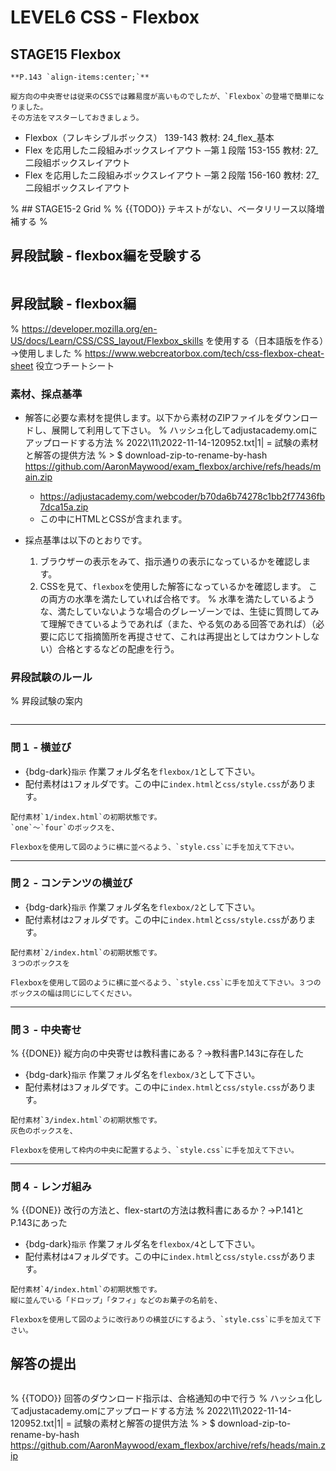 # LEVEL6 CSS - Flexbox
## STAGE15 Flexbox

```{tip}
**P.143 `align-items:center;`**

縦方向の中央寄せは従来のCSSでは難易度が高いものでしたが、`Flexbox`の登場で簡単になりました。
その方法をマスターしておきましょう。
```

- Flexbox（フレキシブルボックス） 139-143
	教材: 24_flex_基本
- Flex を応用したニ段組みボックスレイアウト ─第１段階 153-155
	教材: 27_二段組ボックスレイアウト
- Flex を応用したニ段組みボックスレイアウト ─第２段階 156-160
	教材: 27_二段組ボックスレイアウト


% ## STAGE15-2 Grid
% 
% {{TODO}} テキストがない、ベータリリース以降増補する
% 

## 昇段試験 - flexbox編を受験する

```{include} cards/school/running-in-to-exam.md
```

## 昇段試験 - flexbox編

% https://developer.mozilla.org/en-US/docs/Learn/CSS/CSS_layout/Flexbox_skills を使用する（日本語版を作る）→使用しました
% https://www.webcreatorbox.com/tech/css-flexbox-cheat-sheet 役立つチートシート

### 素材、採点基準

- 解答に必要な素材を提供します。以下から素材のZIPファイルをダウンロードし、展開して利用して下さい。
	% ハッシュ化してadjustacademy.omにアップロードする方法
	% 2022\11\2022-11-14-120952.txt|1| = 試験の素材と解答の提供方法
	% > $ download-zip-to-rename-by-hash https://github.com/AaronMaywood/exam_flexbox/archive/refs/heads/main.zip
	- https://adjustacademy.com/webcoder/b70da6b74278c1bb2f77436fb7dca15a.zip
    - この中にHTMLとCSSが含まれます。

- 採点基準は以下のとおりです。
	1. ブラウザーの表示をみて、指示通りの表示になっているかを確認します。
	2. CSSを見て、`flexbox`を使用した解答になっているかを確認します。
	この両方の水準を満たしていれば合格です。
	% 水準を満たしているような、満たしていないような場合のグレーゾーンでは、生徒に質問してみて理解できているようであれば（また、やる気のある回答であれば）（必要に応じて指摘箇所を再提させて、これは再提出としてはカウントしない）合格とするなどの配慮を行う。

### 昇段試験のルール

% 昇段試験の案内
```{include} cards/school/rule-of-exam.md
```

---
### 問１ - 横並び

- {bdg-dark}`指示` 作業フォルダ名を`flexbox/1`として下さい。
- 配付素材は`1`フォルダです。この中に`index.html`と`css/style.css`があります。

```{figure} https://i.gyazo.com/f022295e9e24477a80bbf7de096167f6.png
配付素材`1/index.html`の初期状態です。
`one`〜`four`のボックスを、
```
```{figure} https://i.gyazo.com/c1843df5e122540b1052209705af1f78.png
Flexboxを使用して図のように横に並べるよう、`style.css`に手を加えて下さい。
```

---
### 問２ - コンテンツの横並び

- {bdg-dark}`指示` 作業フォルダ名を`flexbox/2`として下さい。
- 配付素材は`2`フォルダです。この中に`index.html`と`css/style.css`があります。

```{figure} https://i.gyazo.com/92ac5e6e527db6d27e81133b3a0a9fff.png
配付素材`2/index.html`の初期状態です。
３つのボックスを
```

```{figure} https://i.gyazo.com/977b6a49ab5216e2c48eee644a51e227.png
Flexboxを使用して図のように横に並べるよう、`style.css`に手を加えて下さい。３つのボックスの幅は同じにしてください。
```

---
### 問３ - 中央寄せ

% {{DONE}} 縦方向の中央寄せは教科書にある？→教科書P.143に存在した
- {bdg-dark}`指示` 作業フォルダ名を`flexbox/3`として下さい。
- 配付素材は`3`フォルダです。この中に`index.html`と`css/style.css`があります。

```{figure} https://i.gyazo.com/0ddc5909ccf8b243c51fa2f523500481.png
配付素材`3/index.html`の初期状態です。
灰色のボックスを、
```

```{figure} https://i.gyazo.com/38c2eee16d233fa17bf703c22a080f25.png
Flexboxを使用して枠内の中央に配置するよう、`style.css`に手を加えて下さい。
```

---
### 問４ - レンガ組み
% {{DONE}} 改行の方法と、flex-startの方法は教科書にあるか？→P.141とP.143にあった

- {bdg-dark}`指示` 作業フォルダ名を`flexbox/4`として下さい。
- 配付素材は`4`フォルダです。この中に`index.html`と`css/style.css`があります。

```{figure} https://i.gyazo.com/9342edcfcce1278c6404267094a35ec9.png
配付素材`4/index.html`の初期状態です。
縦に並んでいる「ドロップ」「タフィ」などのお菓子の名前を、
```

```{figure} https://i.gyazo.com/f41d0456f5205b47de6a136a6a609ab0.png
Flexboxを使用して図のように改行ありの横並びにするよう、`style.css`に手を加えて下さい。
```

## 解答の提出

```{include} cards/school/filling.md
```

% {{TODO}} 回答のダウンロード指示は、合格通知の中で行う
% ハッシュ化してadjustacademy.omにアップロードする方法
% 2022\11\2022-11-14-120952.txt|1| = 試験の素材と解答の提供方法
% > $ download-zip-to-rename-by-hash https://github.com/AaronMaywood/exam_flexbox/archive/refs/heads/main.zip

